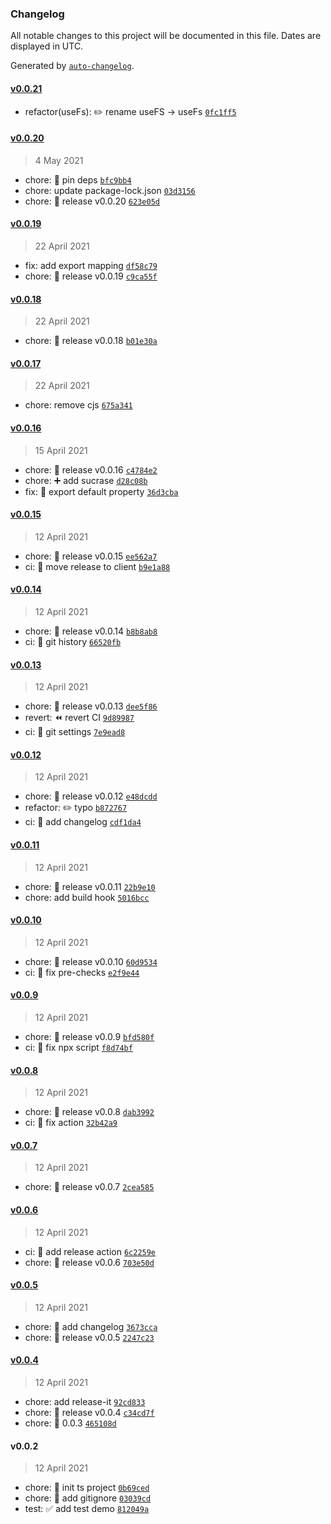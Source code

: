 ### Changelog

All notable changes to this project will be documented in this file. Dates are displayed in UTC.

Generated by [`auto-changelog`](https://github.com/CookPete/auto-changelog).

#### [v0.0.21](https://github.com/nbhrio/utils/compare/v0.0.20...v0.0.21)

- refactor(useFs): :pencil2: rename useFS -&gt; useFs [`0fc1ff5`](https://github.com/nbhrio/utils/commit/0fc1ff5b88b9f897ca66ad085645fcfca751aed9)

#### [v0.0.20](https://github.com/nbhrio/utils/compare/v0.0.19...v0.0.20)

> 4 May 2021

- chore: :pushpin: pin deps [`bfc9bb4`](https://github.com/nbhrio/utils/commit/bfc9bb451c254864c58ce63426a8800b1eac6388)
- chore: update package-lock.json [`03d3156`](https://github.com/nbhrio/utils/commit/03d3156e04e94fd700810a3d70384134c1d7f54b)
- chore: :bookmark: release v0.0.20 [`623e05d`](https://github.com/nbhrio/utils/commit/623e05d5d573f7d3cf98744e17a0061363fc03b4)

#### [v0.0.19](https://github.com/nbhrio/utils/compare/v0.0.18...v0.0.19)

> 22 April 2021

- fix: add export mapping [`df58c79`](https://github.com/nbhrio/utils/commit/df58c797800b7588ab0a3cf4f4edda3cf08423c3)
- chore: :bookmark: release v0.0.19 [`c9ca55f`](https://github.com/nbhrio/utils/commit/c9ca55f9068a8a38f401f5069c1fcf5bc7751a30)

#### [v0.0.18](https://github.com/nbhrio/utils/compare/v0.0.17...v0.0.18)

> 22 April 2021

- chore: :bookmark: release v0.0.18 [`b01e30a`](https://github.com/nbhrio/utils/commit/b01e30ae785e69d660c28690ad8b5ce92d0bff15)

#### [v0.0.17](https://github.com/nbhrio/utils/compare/v0.0.16...v0.0.17)

> 22 April 2021

- chore: remove cjs [`675a341`](https://github.com/nbhrio/utils/commit/675a341625632330f3a11f4a9045aa4473501d1e)

#### [v0.0.16](https://github.com/nbhrio/utils/compare/v0.0.15...v0.0.16)

> 15 April 2021

- chore: :bookmark: release v0.0.16 [`c4784e2`](https://github.com/nbhrio/utils/commit/c4784e22a17daa2d7536c1a0a461fee078579ad0)
- chore: :heavy_plus_sign: add sucrase [`d28c08b`](https://github.com/nbhrio/utils/commit/d28c08bd11e1ddc255f082ca1f6c32134a791023)
- fix: :bug: export default property [`36d3cba`](https://github.com/nbhrio/utils/commit/36d3cbabc510056bceae69524e0953e9415c3c1f)

#### [v0.0.15](https://github.com/nbhrio/utils/compare/v0.0.14...v0.0.15)

> 12 April 2021

- chore: :bookmark: release v0.0.15 [`ee562a7`](https://github.com/nbhrio/utils/commit/ee562a713b0edd9c83a0a2b4653179f46327828f)
- ci: :green_heart: move release to client [`b9e1a88`](https://github.com/nbhrio/utils/commit/b9e1a8827612eda6ab622a820404611dda6d272b)

#### [v0.0.14](https://github.com/nbhrio/utils/compare/v0.0.13...v0.0.14)

> 12 April 2021

- chore: :bookmark: release v0.0.14 [`b8b8ab8`](https://github.com/nbhrio/utils/commit/b8b8ab858de4b77e8b25a7853a4b49b4138fd927)
- ci: :green_heart: git history [`66520fb`](https://github.com/nbhrio/utils/commit/66520fb44e4de9b1aa1ad43ce193fec303ee16d5)

#### [v0.0.13](https://github.com/nbhrio/utils/compare/v0.0.12...v0.0.13)

> 12 April 2021

- chore: :bookmark: release v0.0.13 [`dee5f86`](https://github.com/nbhrio/utils/commit/dee5f8670e2e2a9cebc3d8f79837244340fd4e98)
- revert: :rewind: revert CI [`9d89987`](https://github.com/nbhrio/utils/commit/9d899872f44276ce9abe335264ad9db397a391df)
- ci: :green_heart: git settings [`7e9ead8`](https://github.com/nbhrio/utils/commit/7e9ead8a5be3a7704e09e0acb73e9fdf77f1e868)

#### [v0.0.12](https://github.com/nbhrio/utils/compare/v0.0.11...v0.0.12)

> 12 April 2021

- chore: :bookmark: release v0.0.12 [`e48dcdd`](https://github.com/nbhrio/utils/commit/e48dcdda1eb8c654eb5768f49b7f960609487662)
- refactor: :pencil2: typo [`b872767`](https://github.com/nbhrio/utils/commit/b8727674874c5b79adaf8cc2badc033a0f54f49e)
- ci: :green_heart: add changelog [`cdf1da4`](https://github.com/nbhrio/utils/commit/cdf1da4942cffffc457f4c9d0b2e650761e62e54)

#### [v0.0.11](https://github.com/nbhrio/utils/compare/v0.0.10...v0.0.11)

> 12 April 2021

- chore: :bookmark: release v0.0.11 [`22b9e10`](https://github.com/nbhrio/utils/commit/22b9e108b5791250bf28400ffbb37fdfbdb79a3e)
- chore: add build hook [`5016bcc`](https://github.com/nbhrio/utils/commit/5016bcce3680ceec368fd121083f3f5abc968bf4)

#### [v0.0.10](https://github.com/nbhrio/utils/compare/v0.0.9...v0.0.10)

> 12 April 2021

- chore: :bookmark: release v0.0.10 [`60d9534`](https://github.com/nbhrio/utils/commit/60d9534f9d98319d3784698f894598e82f6c9c8b)
- ci: :bug: fix pre-checks [`e2f9e44`](https://github.com/nbhrio/utils/commit/e2f9e44e6b12c0e98d444b5cb2d3a8e1fe3b67bb)

#### [v0.0.9](https://github.com/nbhrio/utils/compare/v0.0.8...v0.0.9)

> 12 April 2021

- chore: :bookmark: release v0.0.9 [`bfd580f`](https://github.com/nbhrio/utils/commit/bfd580f4a0c3a8f6aef2a30d1b19b5d935903e16)
- ci: :bug: fix npx script [`f8d74bf`](https://github.com/nbhrio/utils/commit/f8d74bfc2b809b7a2c88cc63fd953ec8da7c4cdc)

#### [v0.0.8](https://github.com/nbhrio/utils/compare/v0.0.7...v0.0.8)

> 12 April 2021

- chore: :bookmark: release v0.0.8 [`dab3992`](https://github.com/nbhrio/utils/commit/dab39929c91f94f18be9fd25770e77dee7aaad10)
- ci: :bug: fix action [`32b42a9`](https://github.com/nbhrio/utils/commit/32b42a9b35fc7e7e4f4a6ffb539e09974a14e810)

#### [v0.0.7](https://github.com/nbhrio/utils/compare/v0.0.6...v0.0.7)

> 12 April 2021

- chore: :bookmark: release v0.0.7 [`2cea585`](https://github.com/nbhrio/utils/commit/2cea585848cfde8ccc4d8fc9b75fbacc1f82ddd5)

#### [v0.0.6](https://github.com/nbhrio/utils/compare/v0.0.5...v0.0.6)

> 12 April 2021

- ci: :construction_worker: add release action [`6c2259e`](https://github.com/nbhrio/utils/commit/6c2259e975194661249e729bc5e9639ef3975365)
- chore: :bookmark: release v0.0.6 [`703e50d`](https://github.com/nbhrio/utils/commit/703e50dcd22fb6b42eec969cb11091b85aa28671)

#### [v0.0.5](https://github.com/nbhrio/utils/compare/v0.0.4...v0.0.5)

> 12 April 2021

- chore: :memo: add changelog [`3673cca`](https://github.com/nbhrio/utils/commit/3673cca19e38138b454ea16a0cec7156e9bf70b9)
- chore: :bookmark: release v0.0.5 [`2247c23`](https://github.com/nbhrio/utils/commit/2247c23b20a3d977c527540b4ec197176d34ed59)

#### [v0.0.4](https://github.com/nbhrio/utils/compare/v0.0.2...v0.0.4)

> 12 April 2021

- chore: add release-it [`92cd833`](https://github.com/nbhrio/utils/commit/92cd833a9483f05bd59fd2110bb73e7bed92965c)
- chore: :bookmark: release v0.0.4 [`c34cd7f`](https://github.com/nbhrio/utils/commit/c34cd7feb725d1698bc5b34b6996ce0742ca5870)
- chore: :bookmark: 0.0.3 [`465108d`](https://github.com/nbhrio/utils/commit/465108d9cb50321a566bedd0177c51e6e8a76617)

#### v0.0.2

> 12 April 2021

- chore: :tada: init ts project [`0b69ced`](https://github.com/nbhrio/utils/commit/0b69cedf7668f09be9869f1ec42579ded9054154)
- chore: :see_no_evil: add gitignore [`03039cd`](https://github.com/nbhrio/utils/commit/03039cd296e62d451f6d31f059254e4ffa6951f4)
- test: :white_check_mark: add test demo [`812049a`](https://github.com/nbhrio/utils/commit/812049aefae10b22eabff74e0a84c60625a0864e)
